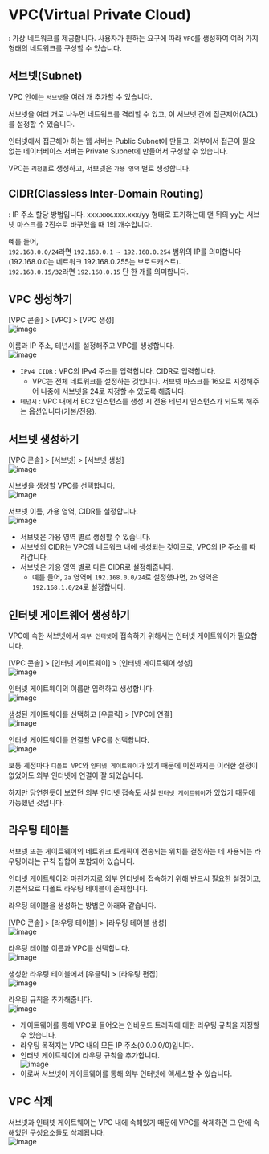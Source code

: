 # VPC(Virtual Private Cloud)

: 가상 네트워크를 제공합니다. 사용자가 원하는 요구에 따라 `VPC`를 생성하여 여러 가지 형태의 네트워크를 구성할 수 있습니다.

## 서브넷(Subnet)

VPC 안에는 `서브넷`을 여러 개 추가할 수 있습니다.   

서브넷을 여러 개로 나누면 네트워크를 격리할 수 있고, 이 서브넷 간에 접근제어(ACL)를 설정할 수 있습니다.

인터넷에서 접근해야 하는 웹 서버는 Public Subnet에 만들고, 외부에서 접근이 필요 없는 데이터베이스 서버는 Private Subnet에 만들어서 구성할 수 있습니다.

VPC는 `리전별`로 생성하고, 서브넷은 `가용 영역` 별로 생성합니다.

## CIDR(Classless Inter-Domain Routing)

: IP 주소 할당 방법입니다. xxx.xxx.xxx.xxx/yy 형태로 표기하는데 맨 뒤의 yy는 서브넷 마스크를 2진수로 바꾸었을 때 1의 개수입니다.   

예를 들어,   
`192.168.0.0/24`라면 `192.168.0.1 ~ 192.168.0.254` 범위의 IP를 의미합니다(192.168.0.0는 네트워크 192.168.0.255는 브로드캐스트).   
`192.168.0.15/32`라면 `192.168.0.15` 단 한 개를 의미합니다.

## VPC 생성하기

[VPC 콘솔] > [VPC] > [VPC 생성]   
![image](https://user-images.githubusercontent.com/43658658/147619004-6970540c-fbb1-4512-ac54-ab2c58596f0e.png)

이름과 IP 주소, 테넌시를 설정해주고 VPC를 생성합니다.   
![image](https://user-images.githubusercontent.com/43658658/147619143-47deac63-9c55-450a-9257-1f05edc485fb.png)   
* `IPv4 CIDR` : VPC의 IPv4 주소를 입력합니다. CIDR로 입력합니다. 
  - VPC는 전체 네트워크를 설정하는 것입니다. 서브넷 마스크를 16으로 지정해주어 나중에 서브넷을 24로 지정할 수 있도록 해줍니다.
* `테넌시` : VPC 내에서 EC2 인스턴스를 생성 시 전용 테넌시 인스턴스가 되도록 해주는 옵션입니다(기본/전용).

## 서브넷 생성하기

[VPC 콘솔] > [서브넷] > [서브넷 생성]   
![image](https://user-images.githubusercontent.com/43658658/147619368-aedcebcc-0d8e-46f3-8918-cbc828f49c15.png)

서브넷을 생성할 VPC를 선택합니다.   
![image](https://user-images.githubusercontent.com/43658658/147619411-bc29601e-0d6f-4c77-8e53-9f67bb621e61.png)

서브넷 이름, 가용 영역, CIDR를 설정합니다.   
![image](https://user-images.githubusercontent.com/43658658/147619499-931a971f-2b2b-4f2b-ad54-76a257924913.png)   
* 서브넷은 가용 영역 별로 생성할 수 있습니다.
* 서브넷의 CIDR는 VPC의 네트워크 내에 생성되는 것이므로, VPC의 IP 주소를 따라갑니다. 
* 서브넷은 가용 영역 별로 다른 CIDR로 설정해줍니다.
  - 예를 들어, `2a` 영역에 `192.168.0.0/24`로 설정했다면, `2b` 영역은 `192.168.1.0/24`로 설정합니다.

## 인터넷 게이트웨어 생성하기

VPC에 속한 서브넷에서 `외부 인터넷`에 접속하기 위해서는 인터넷 게이트웨이가 필요합니다.

[VPC 콘솔] > [인터넷 게이트웨이] > [인터넷 게이트웨어 생성]   
![image](https://user-images.githubusercontent.com/43658658/147619693-85b11da0-4526-4f5d-9a94-75512ea7903a.png)

인터넷 게이트웨이의 이름만 입력하고 생성합니다.   
![image](https://user-images.githubusercontent.com/43658658/147619794-590fde62-91e9-42e1-bf0b-cd6a6ab2ef8d.png)

생성된 게이트웨이를 선택하고 [우클릭] > [VPC에 연결]   
![image](https://user-images.githubusercontent.com/43658658/147619837-962a28cd-70b5-4a62-a0b4-bc13952c53f6.png)

인터넷 게이트웨이를 연결할 VPC를 선택합니다.   
![image](https://user-images.githubusercontent.com/43658658/147620017-bb13f82c-fd58-4aa5-896c-98c38f83d65e.png)

보통 계정마다 `디폴트 VPC`와 `인터넷 게이트웨이`가 있기 때문에 이전까지는 이러한 설정이 없었어도 외부 인터넷에 연결이 잘 되었습니다.

하지만 당연한듯이 보였던 외부 인터넷 접속도 사실 `인터넷 게이트웨이`가 있었기 때문에 가능했던 것입니다.

## 라우팅 테이블

서브넷 또는 게이트웨이의 네트워크 트래픽이 전송되는 위치를 결정하는 데 사용되는 라우팅이라는 규칙 집합이 포함되어 있습니다.   

인터넷 게이트웨이와 마찬가지로 외부 인터넷에 접속하기 위해 반드시 필요한 설정이고, 기본적으로 디폴트 라우팅 테이블이 존재합니다.

라우팅 테이블을 생성하는 방법은 아래와 같습니다.

[VPC 콘솔] > [라우팅 테이블] > [라우팅 테이블 생성]   
![image](https://user-images.githubusercontent.com/43658658/147620646-930ae5a0-9be1-4ea4-9e33-915794bc159c.png)

라우팅 테이블 이름과 VPC를 선택합니다.   
![image](https://user-images.githubusercontent.com/43658658/147620582-9510302a-e2c4-4b87-bfb0-8f638ffa7679.png)

생성한 라우팅 테이블에서 [우클릭] > [라우팅 편집]   
![image](https://user-images.githubusercontent.com/43658658/147620633-a060ec83-2237-4c2d-aa53-3818ffb59e7f.png)

라우팅 규칙을 추가해줍니다.   
![image](https://user-images.githubusercontent.com/43658658/147620709-75552b26-9b25-425a-aefe-e9389cfcd593.png)   
* 게이트웨이를 통해 VPC로 들어오는 인바운드 트래픽에 대한 라우팅 규칙을 지정할 수 있습니다.
* 라우팅 목적지는 VPC 내의 모든 IP 주소(0.0.0.0/0)입니다.
* 인터넷 게이트웨이에 라우팅 규칙을 추가합니다.   
![image](https://user-images.githubusercontent.com/43658658/147620868-1d0986b2-7762-415a-8076-7f5dddfbeafb.png)   
* 이로써 서브넷이 게이트웨이를 통해 외부 인터넷에 액세스할 수 있습니다.

## VPC 삭제

서브넷과 인터넷 게이트웨이는 VPC 내에 속해있기 때문에 VPC를 삭제하면 그 안에 속해있던 구성요소들도 삭제됩니다.   
![image](https://user-images.githubusercontent.com/43658658/147620194-4a2c1a6e-9cc7-4a52-858c-c05e7e3e747e.png)


























